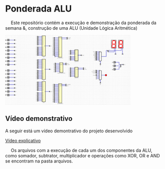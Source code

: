 # Ponderada ALU
&emsp; Este repositório contém a execução e demonstração da ponderada da semana &, construção de uma ALU (Unidade Lógica Aritmética)

<img src="./assets/image.png" width="400"/>

## Vídeo demonstrativo
A seguir está um vídeo demontrativo do projeto desenvolvido 

[Vídeo explicativo](./assets/VídeoDemonstrativo.mp4)

&emsp; Os arquivos com a execução de cada um dos componentes da ALU, como somador, subtrator, multiplicador e operações como XOR, OR e AND se encontram na pasta arquivos.
